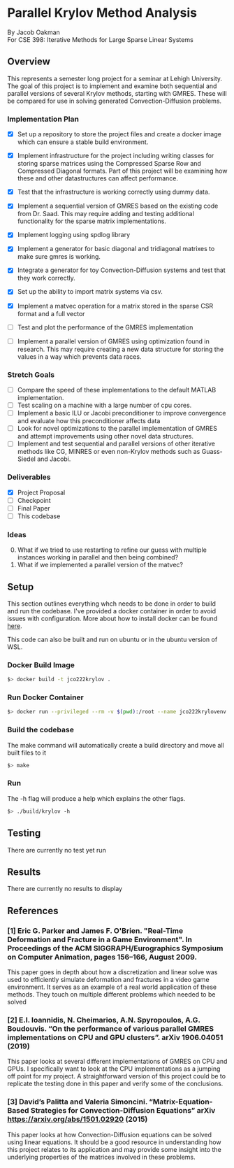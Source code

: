 # Parallel Krylov Method Analysis
By Jacob Oakman  
For CSE 398: Iterative Methods for Large Sparse Linear Systems

## Overview
This represents a semester long project for a seminar at Lehigh University. The goal of this project is to implement and examine both sequential and parallel versions of several Krylov methods, starting with GMRES. These will be compared for use in solving generated Convection-Diffusion problems.

### Implementation Plan
- [x] Set up a repository to store the project files and create a docker image which can ensure a stable build environment.
- [x] Implement infrastructure for the project including writing classes for storing sparse matrices using the Compressed Sparse Row and Compressed Diagonal formats. Part of this project will be examining how these and other datastructures can affect performance.
- [x] Test that the infrastructure is working correctly using dummy data.
- [x] Implement a sequential version of GMRES based on the existing code from Dr. Saad. This may require adding and testing additional functionality for the sparse matrix implementations.
- [x] Implement logging using spdlog library
- [x] Implement a generator for basic diagonal and tridiagonal matrixes to make sure gmres is working.
- [x] Integrate a generator for toy Convection-Diffusion systems and test that they work correctly.
- [x] Set up the ability to import matrix systems via csv.
- [x] Implement a matvec operation for a matrix stored in the sparse CSR format and a full vector
- [ ] Test and plot the performance of the GMRES implementation
- [ ] Implement a parallel version of GMRES using optimization found in research. This may require creating a new data structure for storing the values in a way which prevents data races.


### Stretch Goals
- [ ] Compare the speed of these implementations to the default MATLAB implementation.
- [ ] Test scaling on a machine with a large number of cpu cores.
- [ ] Implement a basic ILU or Jacobi preconditioner to improve convergence and evaluate how this preconditioner affects data 
- [ ] Look for novel optimizations to the parallel implementation of GMRES and attempt improvements using other novel data structures.
- [ ] Implement and test sequential and parallel versions of other iterative methods like CG, MINRES or even non-Krylov methods such as Guass-Siedel and Jacobi.

### Deliverables
- [x] Project Proposal
- [ ] Checkpoint
- [ ] Final Paper
- [ ] This codebase

### Ideas
0. What if we tried to use restarting to refine our guess with multiple instances working in parallel and then being combined?
1. What if we implemented a parallel version of the matvec?


## Setup
This section outlines everything whch needs to be done in order to build and run the codebase. I've provided a docker container in order to avoid issues with configuration. More about how to install docker can be found [here](https://docs.docker.com/get-docker/).  
  
This code can also be built and run on ubuntu or in the ubuntu version of WSL.

### Docker Build Image
```bash
$> docker build -t jco222krylov .
```

### Run Docker Container
```bash
$> docker run --privileged --rm -v $(pwd):/root --name jco222krylovenv -it jco222krylov
```

### Build the codebase
The make command will automatically create a build directory and move all built files to it
```bash
$> make
```

### Run
The -h flag will produce a help which explains the other flags.
```bash
$> ./build/krylov -h
```

## Testing

There are currently no test yet run

## Results

There are currently no results to display

## References
### [1] Eric G. Parker and James F. O'Brien. "Real-Time Deformation and Fracture in a Game Environment". In Proceedings of the ACM SIGGRAPH/Eurographics Symposium on Computer Animation, pages 156–166, August 2009.

This paper goes in depth about how a discretization and linear solve was used to efficiently simulate deformation and fractures in a video game environment. It serves as an example of a real world application of these methods. They touch on multiple different problems which needed to be solved 

### [2] E.I. Ioannidis, N. Cheimarios, A.N. Spyropoulos, A.G. Boudouvis. “On the performance of various parallel GMRES implementations on CPU and GPU clusters”. arXiv 1906.04051 (2019)

This paper looks at several different implementations of GMRES on CPU and GPUs. I specifically want to look at the CPU implementations as a jumping off point for my project. A straightforward version of this project could be to replicate the testing done in this paper and verify some of the conclusions.

### [3] David’s Palitta and Valeria Simoncini. “Matrix-Equation-Based Strategies for Convection-Diffusion Equations” arXiv https://arxiv.org/abs/1501.02920 (2015)

This paper looks at how Convection-Diffusion equations can be solved using linear equations. It should be a good resource in understanding how this project relates to its application and may provide some insight into the underlying properties of the matrices involved in these problems.
